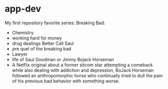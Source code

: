 # app-dev
My first repository 
favorite series: 
Breaking Bad:
- Chemistry
- working hard for money 
- drug dealings
Better Call Saul
- pre quel of the breaking bad
- Lawyer
- life of Saul Goodman or Jimmy
Bojack Horseman
- A Netflix original about a former sitcom star attempting a comeback while also dealing with addiction and depression, BoJack Horseman followed an anthropomorphic horse who continually tried to dull the pain of his previous bad behavior with something worse.
